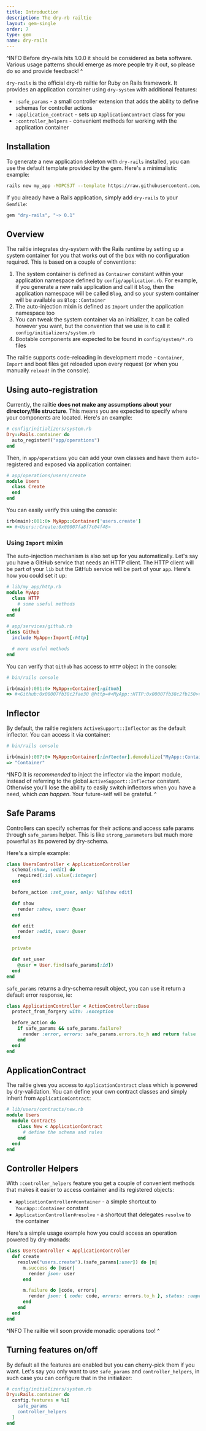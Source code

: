 ```yaml
---
title: Introduction
description: The dry-rb railtie
layout: gem-single
order: 7
type: gem
name: dry-rails
---
```


^INFO
Before dry-rails hits 1.0.0 it should be considered as beta software. Various usage patterns should emerge as more people try it out, so please do so and provide feedback!
^

`dry-rails` is the official dry-rb railtie for Ruby on Rails framework. It provides an application container using `dry-system` with additional features:

- `:safe_params` - a small controller extension that adds the ability to define schemas for controller actions
- `:application_contract` - sets up `ApplicationContract` class for you
- `:controller_helpers` - convenient methods for working with the application container

## Installation

To generate a new application skeleton with `dry-rails` installed, you can use the default template provided by the gem. Here's a minimalistic example:

```bash
rails new my_app -MOPCSJT --template https://raw.githubusercontent.com/dry-rb/dry-rails/master/templates/default.rb
```

If you already have a Rails application, simply add `dry-rails` to your `Gemfile`:

```ruby
gem "dry-rails", "~> 0.1"
```

## Overview

The railtie integrates dry-system with the Rails runtime by setting up a system container for you that works out of the box with no configuration required. This is based on a couple of conventions:

1. The system container is defined as `Container` constant within your application namespace defined by `config/application.rb`. For example, if you generate a new rails application and call it `blog`, then the application namespace will be called `Blog`, and so your system container will be available as `Blog::Container`
2. The auto-injection mixin is defined as `Import` under the application namespace too
3. You can tweak the system container via an initializer, it can be called however you want, but the convention that we use is to call it `config/initializers/system.rb`
4. Bootable components are expected to be found in `config/system/*.rb` files

The railtie supports code-reloading in development mode - `Container`, `Import` and boot files get reloaded upon every request (or when you manually `reload!` in the console).

## Using auto-registration

Currently, the railtie **does not make any assumptions about your directory/file structure**. This means you are expected to specify where your components are located. Here's an example:

```ruby
# config/initializers/system.rb
Dry::Rails.container do
  auto_register!("app/operations")
end
```

Then, in `app/operations` you can add your own classes and have them auto-registered and exposed via application container:

```ruby
# app/operations/users/create
module Users
  class Create
  end
end
```

You can easily verify this using the console:

```ruby
irb(main):001:0> MyApp::Container['users.create']
=> #<Users::Create:0x00007fa8f7c04f48>
```

### Using `Import` mixin

The auto-injection mechanism is also set up for you automatically. Let's say you have a GitHub service that needs an HTTP client. The HTTP client will be part of your `lib` but the GitHub service will be part of your `app`. Here's how you could set it up:

```ruby
# lib/my_app/http.rb
module MyApp
  class HTTP
    # some useful methods
  end
end

# app/services/github.rb
class Github
  include MyApp::Import[:http]

  # more useful methods
end
```

You can verify that `Github` has access to `HTTP` object in the console:

```ruby
# bin/rails console

irb(main):001:0> MyApp::Container[:github]
=> #<Github:0x00007fb38c2fae30 @http=#<MyApp::HTTP:0x00007fb38c2fb150>>
```

## Inflector

By default, the railtie registers `ActiveSupport::Inflector` as the default inflector. You can access it via container:

```ruby
# bin/rails console

irb(main):007:0> MyApp::Container[:inflector].demodulize("MyApp::Container")
=> "Container"
```

^INFO
It is *recommended* to inject the inflector via the import module, instead of referring to the global `ActiveSupport::Inflector` constant. Otherwise you'll lose the ability to easily switch inflectors when you have a need, which *can happen*. Your future-self will be grateful.
^

## Safe Params

Controllers can specify schemas for their actions and access safe params through `safe_params` helper. This is like `strong_parameters` but much more powerful as its powered by dry-schema.

Here's a simple example:

```ruby
class UsersController < ApplicationController
  schema(:show, :edit) do
    required(:id).value(:integer)
  end

  before_action :set_user, only: %i[show edit]

  def show
    render :show, user: @user
  end

  def edit
    render :edit, user: @user
  end

  private

  def set_user
    @user = User.find(safe_params[:id])
  end
end
```

`safe_params` returns a dry-schema result object, you can use it return a default error response, ie:

```ruby
class ApplicationController < ActionController::Base
  protect_from_forgery with: :exception

  before_action do
    if safe_params && safe_params.failure?
      render :error, errors: safe_params.errors.to_h and return false
    end
  end
end
```

## ApplicationContract

The railtie gives you access to `ApplicationContract` class which is powered by dry-validation. You can define your own contract classes and simply inherit from `ApplicationContract`:

```ruby
# lib/users/contracts/new.rb
module Users
  module Contracts
    class New < ApplicationContract
      # define the schema and rules
    end
  end
end
```

## Controller Helpers

With `:controller_helpers` feature you get a couple of convenient methods that makes it easier to access container and its registered objects:

- `ApplicationController#container` - a simple shortcut to `YourApp::Container` constant
- `ApplicationController#resolve` - a shortcut that delegates `resolve` to the container

Here's a simple usage example how you could access an operation powered by dry-monads:

```ruby
class UsersController < ApplicationController
  def create
    resolve("users.create").(safe_params[:user]) do |m|
      m.success do |user|
        render json: user
      end

      m.failure do |code, errors|
        render json: { code: code, errors: errors.to_h }, status: :unprocessable_entity
      end
    end
  end
end
```

^INFO
The railtie will soon provide monadic operations too!
^

## Turning features on/off

By default all the features are enabled but you can cherry-pick them if you want. Let's say you only want to use `safe_params` and `controller_helpers`, in such case you can configure that in the initializer:

```ruby
# config/initializers/system.rb
Dry::Rails.container do
  config.features = %i[
    safe_params
    controller_helpers
  ]
end
```
